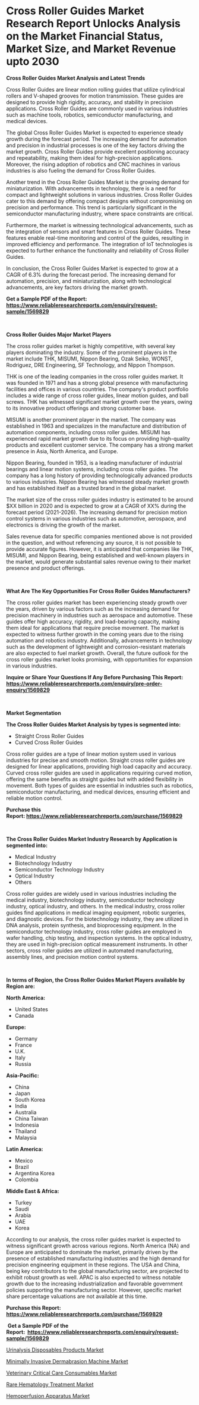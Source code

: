 <p><h1>Cross Roller Guides Market Research Report Unlocks Analysis on the Market Financial Status, Market Size, and Market Revenue upto 2030</h1></p><p><strong>Cross Roller Guides Market Analysis and Latest Trends</strong></p>
<p><p>Cross Roller Guides are linear motion rolling guides that utilize cylindrical rollers and V-shaped grooves for motion transmission. These guides are designed to provide high rigidity, accuracy, and stability in precision applications. Cross Roller Guides are commonly used in various industries such as machine tools, robotics, semiconductor manufacturing, and medical devices.</p><p>The global Cross Roller Guides Market is expected to experience steady growth during the forecast period. The increasing demand for automation and precision in industrial processes is one of the key factors driving the market growth. Cross Roller Guides provide excellent positioning accuracy and repeatability, making them ideal for high-precision applications. Moreover, the rising adoption of robotics and CNC machines in various industries is also fueling the demand for Cross Roller Guides.</p><p>Another trend in the Cross Roller Guides Market is the growing demand for miniaturization. With advancements in technology, there is a need for compact and lightweight solutions in various industries. Cross Roller Guides cater to this demand by offering compact designs without compromising on precision and performance. This trend is particularly significant in the semiconductor manufacturing industry, where space constraints are critical.</p><p>Furthermore, the market is witnessing technological advancements, such as the integration of sensors and smart features in Cross Roller Guides. These features enable real-time monitoring and control of the guides, resulting in improved efficiency and performance. The integration of IoT technologies is expected to further enhance the functionality and reliability of Cross Roller Guides.</p><p>In conclusion, the Cross Roller Guides Market is expected to grow at a CAGR of 6.3% during the forecast period. The increasing demand for automation, precision, and miniaturization, along with technological advancements, are key factors driving the market growth.</p></p>
<p><strong>Get a Sample PDF of the Report:&nbsp; <a href="https://www.reliableresearchreports.com/enquiry/request-sample/1569829">https://www.reliableresearchreports.com/enquiry/request-sample/1569829</a></strong></p>
<p>&nbsp;</p>
<p><strong>Cross Roller Guides Major Market Players</strong></p>
<p><p>The cross roller guides market is highly competitive, with several key players dominating the industry. Some of the prominent players in the market include THK, MISUMI, Nippon Bearing, Ozak Seiko, WONST, Rodriguez, DRE Engineering, SF Technology, and Nippon Thompson.</p><p>THK is one of the leading companies in the cross roller guides market. It was founded in 1971 and has a strong global presence with manufacturing facilities and offices in various countries. The company's product portfolio includes a wide range of cross roller guides, linear motion guides, and ball screws. THK has witnessed significant market growth over the years, owing to its innovative product offerings and strong customer base.</p><p>MISUMI is another prominent player in the market. The company was established in 1963 and specializes in the manufacture and distribution of automation components, including cross roller guides. MISUMI has experienced rapid market growth due to its focus on providing high-quality products and excellent customer service. The company has a strong market presence in Asia, North America, and Europe.</p><p>Nippon Bearing, founded in 1953, is a leading manufacturer of industrial bearings and linear motion systems, including cross roller guides. The company has a long history of providing technologically advanced products to various industries. Nippon Bearing has witnessed steady market growth and has established itself as a trusted brand in the global market.</p><p>The market size of the cross roller guides industry is estimated to be around $XX billion in 2020 and is expected to grow at a CAGR of XX% during the forecast period (2021-2026). The increasing demand for precision motion control systems in various industries such as automotive, aerospace, and electronics is driving the growth of the market.</p><p>Sales revenue data for specific companies mentioned above is not provided in the question, and without referencing any source, it is not possible to provide accurate figures. However, it is anticipated that companies like THK, MISUMI, and Nippon Bearing, being established and well-known players in the market, would generate substantial sales revenue owing to their market presence and product offerings.</p></p>
<p>&nbsp;</p>
<p><strong>What Are The Key Opportunities For Cross Roller Guides Manufacturers?</strong></p>
<p><p>The cross roller guides market has been experiencing steady growth over the years, driven by various factors such as the increasing demand for precision machinery in industries such as aerospace and automotive. These guides offer high accuracy, rigidity, and load-bearing capacity, making them ideal for applications that require precise movement. The market is expected to witness further growth in the coming years due to the rising automation and robotics industry. Additionally, advancements in technology such as the development of lightweight and corrosion-resistant materials are also expected to fuel market growth. Overall, the future outlook for the cross roller guides market looks promising, with opportunities for expansion in various industries.</p></p>
<p><strong>Inquire or Share Your Questions If Any Before Purchasing This Report: <a href="https://www.reliableresearchreports.com/enquiry/pre-order-enquiry/1569829">https://www.reliableresearchreports.com/enquiry/pre-order-enquiry/1569829</a></strong></p>
<p>&nbsp;</p>
<p><strong>Market Segmentation</strong></p>
<p><strong>The Cross Roller Guides Market Analysis by types is segmented into:</strong></p>
<p><ul><li>Straight Cross Roller Guides</li><li>Curved Cross Roller Guides</li></ul></p>
<p><p>Cross roller guides are a type of linear motion system used in various industries for precise and smooth motion. Straight cross roller guides are designed for linear applications, providing high load capacity and accuracy. Curved cross roller guides are used in applications requiring curved motion, offering the same benefits as straight guides but with added flexibility in movement. Both types of guides are essential in industries such as robotics, semiconductor manufacturing, and medical devices, ensuring efficient and reliable motion control.</p></p>
<p><strong>Purchase this Report:&nbsp;<a href="https://www.reliableresearchreports.com/purchase/1569829">https://www.reliableresearchreports.com/purchase/1569829</a></strong></p>
<p>&nbsp;</p>
<p><strong>The Cross Roller Guides Market Industry Research by Application is segmented into:</strong></p>
<p><ul><li>Medical Industry</li><li>Biotechnology Industry</li><li>Semiconductor Technology Industry</li><li>Optical Industry</li><li>Others</li></ul></p>
<p><p>Cross roller guides are widely used in various industries including the medical industry, biotechnology industry, semiconductor technology industry, optical industry, and others. In the medical industry, cross roller guides find applications in medical imaging equipment, robotic surgeries, and diagnostic devices. For the biotechnology industry, they are utilized in DNA analysis, protein synthesis, and bioprocessing equipment. In the semiconductor technology industry, cross roller guides are employed in wafer handling, chip testing, and inspection systems. In the optical industry, they are used in high-precision optical measurement instruments. In other sectors, cross roller guides are utilized in automated manufacturing, assembly lines, and precision motion control systems.</p></p>
<p>&nbsp;</p>
<p><strong>In terms of Region, the Cross Roller Guides Market Players available by Region are:</strong></p>
<p>
    <p> <strong> North America: </strong>
        <ul>
            <li>United States</li>
            <li>Canada</li>
        </ul>
        </p> 
    <p> <strong> Europe: </strong>
        <ul>
            <li>Germany</li>
            <li>France</li>
            <li>U.K.</li>
            <li>Italy</li>
            <li>Russia</li>
        </ul>
        </p> 
    <p> <strong> Asia-Pacific: </strong>
        <ul>
            <li>China</li>
            <li>Japan</li>
            <li>South Korea</li>
            <li>India</li>
            <li>Australia</li>
            <li>China Taiwan</li>
            <li>Indonesia</li>
            <li>Thailand</li>
            <li>Malaysia</li>
        </ul>
        </p> 
    <p> <strong> Latin America: </strong>
        <ul>
            <li>Mexico</li>
            <li>Brazil</li>
            <li>Argentina Korea</li>
            <li>Colombia</li>
        </ul>
        </p> 
    <p> <strong> Middle East & Africa: </strong>
        <ul>
            <li>Turkey</li>
            <li>Saudi</li>
            <li>Arabia</li>
            <li>UAE</li>
            <li>Korea</li>
        </ul>
    </p>
    </p>
<p><p>According to our analysis, the cross roller guides market is expected to witness significant growth across various regions. North America (NA) and Europe are anticipated to dominate the market, primarily driven by the presence of established manufacturing industries and the high demand for precision engineering equipment in these regions. The USA and China, being key contributors to the global manufacturing sector, are projected to exhibit robust growth as well. APAC is also expected to witness notable growth due to the increasing industrialization and favorable government policies supporting the manufacturing sector. However, specific market share percentage valuations are not available at this time.</p></p>
<p><strong>Purchase this Report: <a href="https://www.reliableresearchreports.com/purchase/1569829">https://www.reliableresearchreports.com/purchase/1569829</a></strong></p>
<p>&nbsp;<strong>Get a Sample PDF of the Report:&nbsp;&nbsp;<a href="https://www.reliableresearchreports.com/enquiry/request-sample/1569829">https://www.reliableresearchreports.com/enquiry/request-sample/1569829</a></strong></p>
<p><strong></strong></p>
<p><p><a href="https://medium.com/@colinom786578/analyzing-urinalysis-disposables-products-market-global-industry-perspective-and-forecast-2023-to-0cff63e40f3b">Urinalysis Disposables Products Market</a></p><p><a href="https://www.linkedin.com/pulse/minimally-invasive-dermabrasion-machine-market-research-lvrrc/">Minimally Invasive Dermabrasion Machine Market</a></p><p><a href="https://www.linkedin.com/pulse/veterinary-critical-care-consumables-market-research-report-firzc/">Veterinary Critical Care Consumables Market</a></p><p><a href="https://medium.com/@sandramurphy56/rare-hematology-treatment-market-size-and-market-trends-complete-industry-overview-2023-to-2030-cd2393e50388">Rare Hematology Treatment Market</a></p><p><a href="https://www.linkedin.com/pulse/hemoperfusion-apparatus-market-research-report-unlocks-adzuc/">Hemoperfusion Apparatus Market</a></p></p>